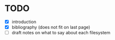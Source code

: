 # TODO

- [x] introduction
- [x] bibliography (does not fit on last page)
- [ ] draft notes on what to say about each filesystem